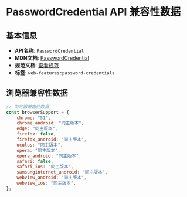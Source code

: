 # PasswordCredential API 兼容性数据

## 基本信息

- **API名称**: `PasswordCredential`
- **MDN文档**: [PasswordCredential](https://developer.mozilla.org/docs/Web/API/PasswordCredential)
- **规范文档**: [查看规范](https://w3c.github.io/webappsec-credential-management/#passwordcredential-interface)
- **标签**: `web-features:password-credentials`

## 浏览器兼容性数据

```javascript
// 浏览器兼容性数据
const browserSupport = {
    chrome: "51",
    chrome_android: "同主版本",
    edge: "同主版本",
    firefox: false,
    firefox_android: "同主版本",
    oculus: "同主版本",
    opera: "同主版本",
    opera_android: "同主版本",
    safari: false,
    safari_ios: "同主版本",
    samsunginternet_android: "同主版本",
    webview_android: "同主版本",
    webview_ios: "同主版本",
};

```

